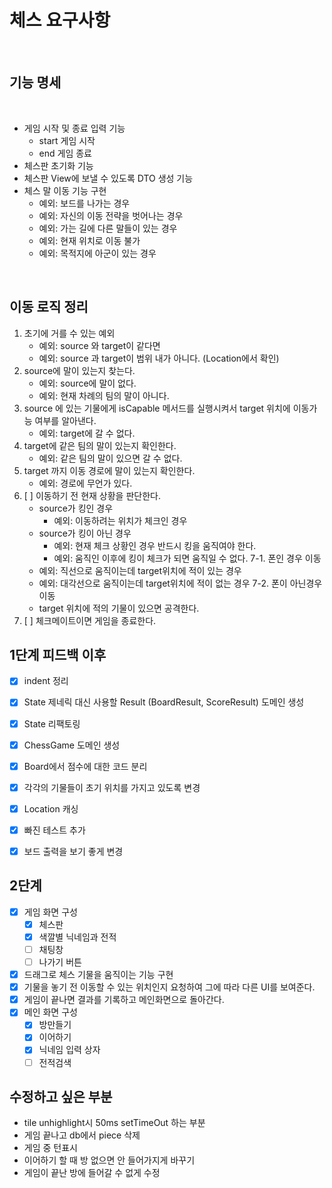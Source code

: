 
# 체스 요구사항

<br>

## 기능 명세

<br>

- 게임 시작 및 종료 입력 기능
    - start 게임 시작
    - end 게임 종료
- 체스판 초기화 기능
- 체스판 View에 보낼 수 있도록 DTO 생성 기능
- 체스 말 이동 기능 구현 
    - 예외: 보드를 나가는 경우
    - 예외: 자신의 이동 전략을 벗어나는 경우
    - 예외: 가는 길에 다른 말들이 있는 경우
    - 예외: 현재 위치로 이동 불가
    - 예외: 목적지에 아군이 있는 경우

<br>

## 이동 로직 정리
1. 초기에 거를 수 있는 예외
    - 예외: source 와 target이 같다면
    - 예외: source 과 target이 범위 내가 아니다. (Location에서 확인)
2. source에 말이 있는지 찾는다.
    - 예외: source에 말이 없다.
    - 예외: 현재 차례의 팀의 말이 아니다.
3. source 에 있는 기물에게 isCapable 메서드를 실행시켜서 target 위치에 이동가능 여부를 알아낸다.
    - 예외: target에 갈 수 없다.
4. target에 같은 팀의 말이 있는지 확인한다.
    - 예외: 같은 팀의 말이 있으면 갈 수 없다. 
5. target 까지 이동 경로에 말이 있는지 확인한다.
    - 예외: 경로에 무언가 있다.
6. [ ] 이동하기 전 현재 상황을 판단한다.
    - source가 킹인 경우
        - 예외: 이동하려는 위치가 체크인 경우
    - source가 킹이 아닌 경우
        - 예외: 현재 체크 상황인 경우 반드시 킹을 움직여야 한다.
        - 예외: 움직인 이후에 킹이 체크가 되면 움직일 수 없다.
7-1. 폰인 경우 이동
    - 예외: 직선으로 움직이는데 target위치에 적이 있는 경우
    - 예외: 대각선으로 움직이는데 target위치에 적이 없는 경우
7-2. 폰이 아닌경우 이동 
    - target 위치에 적의 기물이 있으면 공격한다.
8. [ ] 체크메이트이면 게임을 종료한다.


## 1단계 피드백 이후
- [x] indent 정리
- [x] State 제네릭 대신 사용할 Result (BoardResult, ScoreResult) 도메인 생성
- [x] State 리팩토링
- [x] ChessGame 도메인 생성
- [x] Board에서 점수에 대한 코드 분리
- [x] 각각의 기물들이 초기 위치를 가지고 있도록 변경
- [x] Location 캐싱
- [x] 빠진 테스트 추가
- [x] 보드 출력을 보기 좋게 변경


## 2단계
- [x] 게임 화면 구성
  - [x] 체스판
  - [x] 색깔별 닉네임과 전적
  - [ ] 채팅창
  - [ ] 나가기 버튼
- [x] 드래그로 체스 기물을 움직이는 기능 구현 
- [x] 기물을 놓기 전 이동할 수 있는 위치인지 요청하여 그에 따라 다른 UI를 보여준다.
- [x] 게임이 끝나면 결과를 기록하고 메인화면으로 돌아간다.
- [x] 메인 화면 구성
  - [x] 방만들기
  - [x] 이어하기
  - [x] 닉네임 입력 상자
  - [ ] 전적검색

## 수정하고 싶은 부분
- tile unhighlight시 50ms setTimeOut 하는 부분
- 게임 끝나고 db에서 piece 삭제 
- 게임 중 턴표시
- 이어하기 할 때 방 없으면 안 들어가지게 바꾸기 
- 게임이 끝난 방에 들어갈 수 없게 수정
